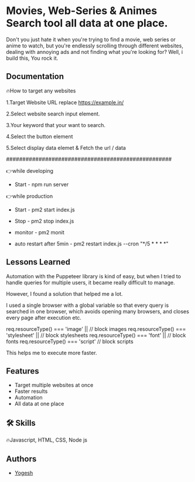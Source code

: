 
# Movies, Web-Series & Animes Search tool all data at one place.

Don't you just hate it when you're trying to find a movie, web series or anime to watch, but you're endlessly scrolling through different websites, dealing with annoying ads and not finding what you're looking for? Well, i build this, You rock it.




## Documentation

🔥How to target any websites

1.Target Website URL replace https://example.in/

2.Select website search input element.

3.Your keyword that your want to search.

4.Select the button element

5.Select display data elemet & Fetch the url / data

###################################################

👉while developing

- Start  - npm run server

👉while production

- Start - pm2 start index.js

- Stop - pm2 stop index.js

- monitor - pm2 monit

- auto restart after 5min -  pm2 restart index.js --cron "*/5 * * * *"



## Lessons Learned

Automation with the Puppeteer library is kind of easy, but when I tried to handle queries for multiple users, it became really difficult to manage. 

However, I found a solution that helped me a lot.

I used a single browser with a global variable so that every query is searched in one browser, which avoids opening many browsers, and closes every page after execution etc.

req.resourceType() === 'image' || // block images
                req.resourceType() === 'stylesheet' || // block stylesheets
                req.resourceType() === 'font' || // block fonts
                req.resourceType() === 'script' // block scripts


This helps me to execute more faster.


## Features

- Target multiple websites at once
- Faster results
- Automation
- All data at one place


## 🛠 Skills
🔥Javascript, HTML, CSS, Node js







## Authors

- [Yogesh](https://github.com/jmtygsh)


